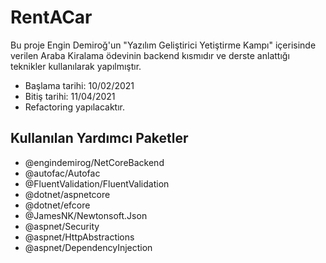 # RentACar

Bu proje Engin Demiroğ'un "Yazılım Geliştirici Yetiştirme Kampı" içerisinde verilen Araba Kiralama ödevinin backend kısmıdır ve derste anlattığı teknikler kullanılarak yapılmıştır. 
* Başlama tarihi: 10/02/2021
* Bitiş tarihi: 11/04/2021
* Refactoring yapılacaktır.

## Kullanılan Yardımcı Paketler

* @engindemirog/NetCoreBackend
* @autofac/Autofac
* @FluentValidation/FluentValidation
* @dotnet/aspnetcore
* @dotnet/efcore
* @JamesNK/Newtonsoft.Json
* @aspnet/Security
* @aspnet/HttpAbstractions
* @aspnet/DependencyInjection
